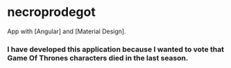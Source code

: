 # necroprodegot

App with [Angular] and [Material Design]. 

### I have developed this application because I wanted to vote that Game Of Thrones characters died in the last season.
